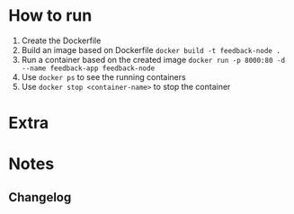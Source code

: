 # How to run

1. Create the Dockerfile
2. Build an image based on Dockerfile `docker build -t feedback-node .`
3. Run a container based on the created image `docker run -p 8000:80 -d --name feedback-app feedback-node`
4. Use `docker ps` to see the running containers
5. Use `docker stop <container-name>` to stop the container

# Extra

# Notes

## Changelog
